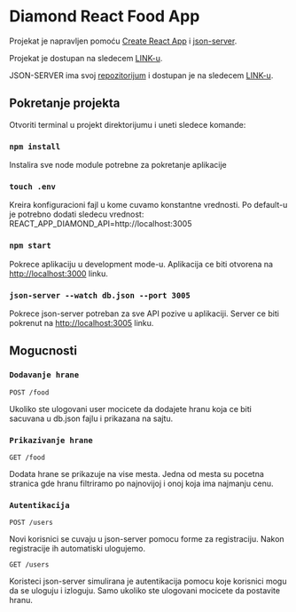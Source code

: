 # Diamond React Food App

Projekat je napravljen pomoću [Create React App](https://github.com/facebook/create-react-app) i [json-server](https://github.com/typicode/json-server).

Projekat je dostupan na sledecem [LINK-u](https://diamond-food-app.herokuapp.com).

JSON-SERVER ima svoj [repozitorijum](https://github.com/urkella/Zavrsni-projekat-json) i dostupan je na sledecem [LINK-u](https://diamond-food-app-json.herokuapp.com).

## Pokretanje projekta

Otvoriti terminal u projekt direktorijumu i uneti sledece komande:

### `npm install`

Instalira sve node module potrebne za pokretanje aplikacije

### `touch .env`

Kreira konfiguracioni fajl u kome cuvamo konstantne vrednosti. Po default-u je potrebno dodati sledecu vrednost: 
REACT_APP_DIAMOND_API=http://localhost:3005

### `npm start`

Pokrece aplikaciju u development mode-u.
Aplikacija ce biti otvorena na [http://localhost:3000](http://localhost:3000) linku.

### `json-server --watch db.json --port 3005`

Pokrece json-server potreban za sve API pozive u aplikaciji.
Server ce biti pokrenut na [http://localhost:3005](http://localhost:3005) linku.

## Mogucnosti

### `Dodavanje hrane`

```
POST /food
```

Ukoliko ste ulogovani user mocicete da dodajete hranu koja ce biti sacuvana u db.json fajlu i prikazana na sajtu.

### `Prikazivanje hrane`

```
GET /food
```

Dodata hrane se prikazuje na vise mesta. Jedna od mesta su pocetna stranica gde hranu filtriramo po najnovijoj i onoj koja ima najmanju cenu.

### `Autentikacija`

```
POST /users
```

Novi korisnici se cuvaju u json-server pomocu forme za registraciju. Nakon registracije ih automatiski ulogujemo.

```
GET /users
```

Koristeci json-server simulirana je autentikacija pomocu koje korisnici mogu da se uloguju i izloguju. Samo ukoliko ste ulogovani mocicete da postavite hranu.
